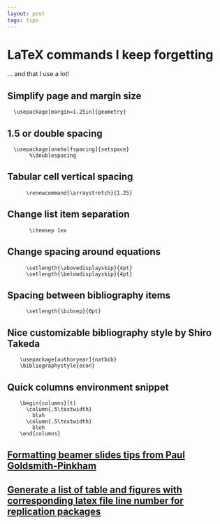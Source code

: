 ```yaml
---
layout: post
tags: tips
---
```



# LaTeX commands I keep forgetting

... and that I use a lot!

## Simplify page and margin size

      \usepackage[margin=1.25in]{geometry}

## 1.5 or double spacing

      \usepackage[onehalfspacing]{setspace}
           %\doublespacing

## Tabular cell vertical spacing

          \renewcommand{\arraystretch}{1.25}

## Change list item separation

           \itemsep 1ex      

## Change spacing around equations

          \setlength{\abovedisplayskip}{4pt}
          \setlength{\belowdisplayskip}{4pt}

## Spacing between bibliography items

          \setlength{\bibsep}{0pt}  

## Nice customizable bibliography style by Shiro Takeda

        \usepackage[authoryear]{natbib}
        \bibliographystyle{econ}

## Quick columns environment snippet

        \begin{columns}[t]
          \column{.5\textwidth}
            blah
          \column{.5\textwidth}
            bleh
        \end{columns}
        

## [Formatting beamer slides tips from Paul Goldsmith-Pinkham](https://github.com/paulgp/beamer-tips)

## [Generate a list of table and figures with corresponding latex file line number for replication packages](https://twitter.com/andreamoro/status/1400892405679902724?s=20) 
